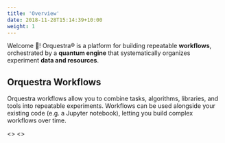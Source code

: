 ```yaml
---
title: 'Overview'
date: 2018-11-28T15:14:39+10:00
weight: 1
---
```


Welcome 👋! Orquestra® is a platform for building repeatable **workflows**, orchestrated
by a **quantum engine** that systematically organizes experiment **data and resources**.

## Orquestra Workflows

Orquestra workflows allow you to combine tasks, algorithms, libraries, and tools into
repeatable experiments. Workflows can be used alongside your existing code (e.g. a Jupyter notebook),
letting you build complex workflows over time.

<<HELP ME MAKE A BUTTON FOR WORKFLOWS>>
<<HELP ME MAKE A BUTTON FOR PLATFORM>>